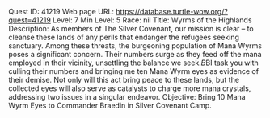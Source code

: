 Quest ID: 41219
Web page URL: https://database.turtle-wow.org/?quest=41219
Level: 7
Min Level: 5
Race: nil
Title: Wyrms of the Highlands
Description: As members of The Silver Covenant, our mission is clear – to cleanse these lands of any perils that endanger the refugees seeking sanctuary. Among these threats, the burgeoning population of Mana Wyrms poses a significant concern. Their numbers surge as they feed off the mana employed in their vicinity, unsettling the balance we seek.$B$BI task you with culling their numbers and bringing me ten Mana Wyrm eyes as evidence of their demise. Not only will this act bring peace to these lands, but the collected eyes will also serve as catalysts to charge more mana crystals, addressing two issues in a singular endeavor.
Objective: Bring 10 Mana Wyrm Eyes to Commander Braedin in Silver Covenant Camp.
